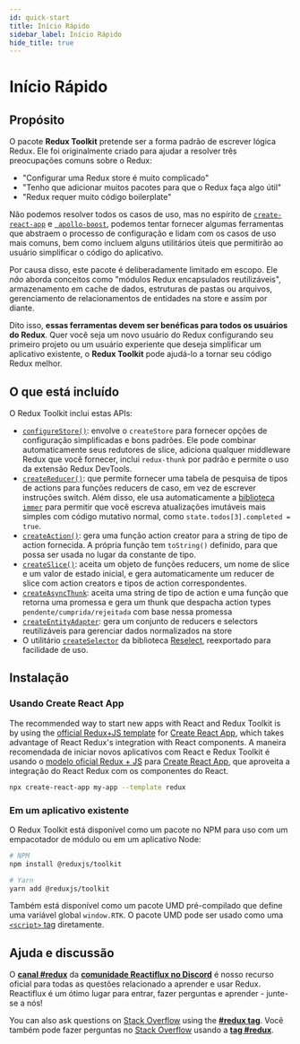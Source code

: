 ```yaml
---
id: quick-start
title: Início Rápido
sidebar_label: Início Rápido
hide_title: true
---
```


# Início Rápido

## Propósito

O pacote **Redux Toolkit** pretende ser a forma padrão de escrever lógica Redux. Ele foi originalmente criado para ajudar a resolver três preocupações comuns sobre o Redux:

- "Configurar uma Redux store é muito complicado"
- "Tenho que adicionar muitos pacotes para que o Redux faça algo útil"
- "Redux requer muito código boilerplate"

Não podemos resolver todos os casos de uso, mas no espírito de [`create-react-app`](https://github.com/facebook/create-react-app) e [` apollo-boost`](https://dev-blog.apollodata.com/zero-config-graphql-state-management-27b1f1b3c2c3), podemos tentar fornecer algumas ferramentas que abstraem o processo de configuração e lidam com os casos de uso mais comuns, bem como incluem alguns utilitários úteis que permitirão ao usuário simplificar o código do aplicativo.

Por causa disso, este pacote é deliberadamente limitado em escopo. Ele _não_ aborda conceitos como "módulos Redux encapsulados reutilizáveis", armazenamento em cache de dados, estruturas de pastas ou arquivos, gerenciamento de relacionamentos de entidades na store e assim por diante.

Dito isso, **essas ferramentas devem ser benéficas para todos os usuários do Redux**. Quer você seja um novo usuário do Redux configurando seu primeiro projeto ou um usuário experiente que deseja simplificar um aplicativo existente, o **Redux Toolkit** pode ajudá-lo a tornar seu código Redux melhor.

## O que está incluído

O Redux Toolkit inclui estas APIs:

- [`configureStore()`](../api/configureStore.mdx): envolve o `createStore` para fornecer opções de configuração simplificadas e bons padrões. Ele pode combinar automaticamente seus redutores de slice, adiciona qualquer middleware Redux que você fornecer, inclui `redux-thunk` por padrão e permite o uso da extensão Redux DevTools.
- [`createReducer()`](../api/createReducer.mdx): que permite fornecer uma tabela de pesquisa de tipos de actions para funções reducers de caso, em vez de escrever instruções switch. Além disso, ele usa automaticamente a [biblioteca `immer`](https://github.com/immerjs/immer) para permitir que você escreva atualizações imutáveis ​​mais simples com código mutativo normal, como `state.todos[3].completed = true`.
- [`createAction()`](../api/createAction.mdx): gera uma função action creator para a string de tipo de action fornecida. A própria função tem `toString()` definido, para que possa ser usada no lugar da constante de tipo.
- [`createSlice()`](../api/createSlice.mdx): aceita um objeto de funções reducers, um nome de slice e um valor de estado inicial, e gera automaticamente um reducer de slice com action creators e tipos de action correspondentes.
- [`createAsyncThunk`](../api/createAsyncThunk.mdx): aceita uma string de tipo de action e uma função que retorna uma promessa e gera um thunk que despacha action types `pendente/cumprida/rejeitada` com base nessa promessa
- [`createEntityAdapter`](../api/createEntityAdapter.mdx): gera um conjunto de reducers e selectors reutilizáveis ​​para gerenciar dados normalizados na store
- O utilitário [`createSelector`](../api/createSelector.mdx) da biblioteca [Reselect](https://github.com/reduxjs/reselect), reexportado para facilidade de uso.

## Instalação

### Usando Create React App

The recommended way to start new apps with React and Redux Toolkit is by using the [official Redux+JS template](https://github.com/reduxjs/cra-template-redux) for [Create React App](https://github.com/facebook/create-react-app), which takes advantage of React Redux's integration with React components.
A maneira recomendada de iniciar novos aplicativos com React e Redux Toolkit é usando o [modelo oficial Redux + JS](https://github.com/reduxjs/cra-template-redux) para [Create React App](https://github.com/facebook/create-react-app), que aproveita a integração do React Redux com os componentes do React.

```sh
npx create-react-app my-app --template redux
```

### Em um aplicativo existente

O Redux Toolkit está disponível como um pacote no NPM para uso com um empacotador de módulo ou em um aplicativo Node:

```bash
# NPM
npm install @reduxjs/toolkit

# Yarn
yarn add @reduxjs/toolkit
```

Também está disponível como um pacote UMD pré-compilado que define uma variável global `window.RTK`.
O pacote UMD pode ser usado como uma [`<script>` tag](https://unpkg.com/@reduxjs/toolkit/dist/redux-toolkit.umd.js) diretamente.

## Ajuda e discussão

O **[canal #redux](https://discord.gg/reactiflux)** da **[comunidade Reactiflux no Discord](http://www.reactiflux.com)** é nosso recurso oficial para todas as questões relacionado a aprender e usar Redux. Reactiflux é um ótimo lugar para entrar, fazer perguntas e aprender - junte-se a nós!

You can also ask questions on [Stack Overflow](https://stackoverflow.com) using the **[#redux tag](https://stackoverflow.com/questions/tagged/redux)**.
Você também pode fazer perguntas no [Stack Overflow](https://stackoverflow.com) usando a **[tag #redux](https://stackoverflow.com/questions/tagged/redux)**.
